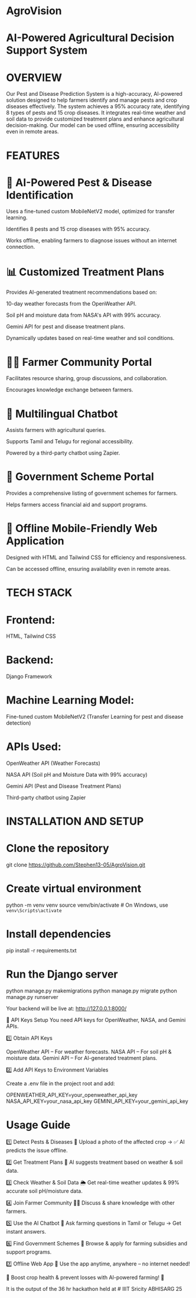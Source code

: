 # AgroVision
# AI-Powered Agricultural Decision Support System

# OVERVIEW

Our Pest and Disease Prediction System is a high-accuracy, AI-powered solution designed to help farmers identify and manage pests and crop diseases effectively. The system achieves a 95% accuracy rate, identifying 8 types of pests and 15 crop diseases. It integrates real-time weather and soil data to provide customized treatment plans and enhance agricultural decision-making. Our model can be used offline, ensuring accessibility even in remote areas.

# FEATURES

# 🌱 AI-Powered Pest & Disease Identification

Uses a fine-tuned custom MobileNetV2 model, optimized for transfer learning.

Identifies 8 pests and 15 crop diseases with 95% accuracy.

Works offline, enabling farmers to diagnose issues without an internet connection.

# 📊 Customized Treatment Plans

Provides AI-generated treatment recommendations based on:

10-day weather forecasts from the OpenWeather API.

Soil pH and moisture data from NASA's API with 99% accuracy.

Gemini API for pest and disease treatment plans.

Dynamically updates based on real-time weather and soil conditions.

# 👨‍🌾 Farmer Community Portal

Facilitates resource sharing, group discussions, and collaboration.

Encourages knowledge exchange between farmers.

# 🤖 Multilingual Chatbot

Assists farmers with agricultural queries.

Supports Tamil and Telugu for regional accessibility.

Powered by a third-party chatbot using Zapier.

# 📜 Government Scheme Portal

Provides a comprehensive listing of government schemes for farmers.

Helps farmers access financial aid and support programs.

# 📱 Offline Mobile-Friendly Web Application

Designed with HTML and Tailwind CSS for efficiency and responsiveness.

Can be accessed offline, ensuring availability even in remote areas.

# TECH STACK

# Frontend:
 HTML, Tailwind CSS

# Backend: 
Django Framework

# Machine Learning Model: 
Fine-tuned custom MobileNetV2 (Transfer Learning for pest and disease detection)

# APIs Used:
OpenWeather API (Weather Forecasts)

NASA API (Soil pH and Moisture Data with 99% accuracy)

Gemini API (Pest and Disease Treatment Plans)

Third-party chatbot using Zapier

# INSTALLATION AND SETUP

# Clone the repository
git clone https://github.com/Stephen13-05/AgroVision.git

# Create virtual environment
python -m venv venv
source venv/bin/activate  # On Windows, use `venv\Scripts\activate`

# Install dependencies
pip install -r requirements.txt

# Run the Django server
python manage.py makemigrations
python manage.py migrate
python manage.py runserver

Your backend will be live at: http://127.0.0.1:8000/

🔗 API Keys Setup
You need API keys for OpenWeather, NASA, and Gemini APIs.

1️⃣ Obtain API Keys

OpenWeather API – For weather forecasts.
NASA API – For soil pH & moisture data.
Gemini API – For AI-generated treatment plans.

2️⃣ Add API Keys to Environment Variables

Create a .env file in the project root and add:

OPENWEATHER_API_KEY=your_openweather_api_key
NASA_API_KEY=your_nasa_api_key
GEMINI_API_KEY=your_gemini_api_key


# Usage Guide

1️⃣ Detect Pests & Diseases
📸 Upload a photo of the affected crop → ✅ AI predicts the issue offline.

2️⃣ Get Treatment Plans
🧪 AI suggests treatment based on weather & soil data.

3️⃣ Check Weather & Soil Data
🌦 Get real-time weather updates & 99% accurate soil pH/moisture data.

4️⃣ Join Farmer Community
👨‍🌾 Discuss & share knowledge with other farmers.

5️⃣ Use the AI Chatbot
🤖 Ask farming questions in Tamil or Telugu → Get instant answers.

6️⃣ Find Government Schemes
📜 Browse & apply for farming subsidies and support programs.

7️⃣ Offline Web App
📱 Use the app anytime, anywhere – no internet needed!



🌱 Boost crop health & prevent losses with AI-powered farming! 🚜

It is the output of the 36 hr hackathon held at # IIIT Sricity ABHISARG 25















